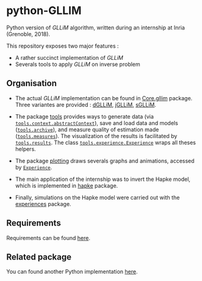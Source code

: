 # python-GLLIM

Python version of *GLLiM* algorithm, written during an internship at Inria (Grenoble, 2018).

This repository exposes two major features :
- A rather succinct implementation of *GLLiM* 
- Severals tools to apply *GLLiM* on inverse problem

## Organisation

- The actual *GLLiM* implementation can be found in [Core.gllim](Core/gllim.py) package. 
Three variantes are provided : [dGLLiM](Core/dgllim.py), [jGLLiM](Core/gllim.py), [sGLLiM](Core/sGllim.py).


- The package [tools](tools) provides ways to generate data (via [`tools.context.abstractContext`](tools/context.py)), 
save and load data and models ([`tools.archive`](tools/archive.py)),
and measure quality of estimation made ([`tools.measures`](tools/measures.py)). 
The visualization of the results is facilitated by [`tools.results`](tools/results.py).
The class [`tools.experience.Experience`](tools/experience.py) wraps all theses helpers.

- The package [plotting](plotting) draws severals graphs and animations, accessed by [`Experience`](tools/experience.py).

- The main application of the internship was to invert the Hapke model, which is implemented in [hapke](hapke) package.

- Finally, simulations on the Hapke model were carried out with the [experiences](experiences) package.


## Requirements
Requirements can be found [here](requirements.txt).

## Related package 
You can found another Python implementation [here](https://github.com/Chutlhu/pyGLLiM).
